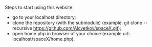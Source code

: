 Steps to start using this website:
- go to your localhost directory;
- clone the repository (with the submodule) (example: git clone --recursive https://github.com/Alcvetkov/spaceX.git);
- open home.php in browser of your choice (example url: localhost/spaceX/home.php).
